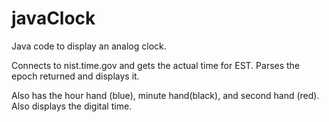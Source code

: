 # javaClock
Java code to display an analog clock.

Connects to nist.time.gov and gets the actual time for EST. Parses the epoch returned and displays it.

Also has the hour hand (blue), minute hand(black), and second hand (red). Also displays the digital time.
